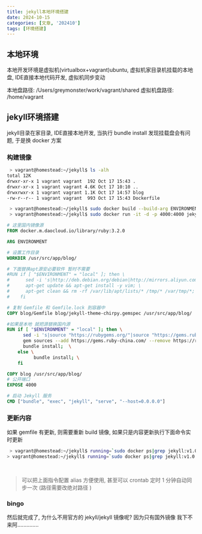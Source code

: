 ```yaml
---
title: jekyll本地环境搭建
date: 2024-10-15
categories: [文章, '202410']
tags: [环境搭建]
---
```


## 本地环境

本地开发环境是虚拟机(virtualbox+vagrant)ubuntu, 虚拟机家目录机挂载的本地盘, IDE直接本地代码开发, 虚拟机同步变动

本地盘路径: /Users/greymonster/work/vagrant/shared
虚拟机盘路径: /home/vagrant

## jekyll环境搭建
jekyll目录在家目录, IDE直接本地开发, 当执行 bundle install 发现挂载盘会有问题, 于是换 docker 方案

### 构建镜像


```bash
 > vagrant@homestead:~/jekyll$ ls -alh
total 12K
drwxr-xr-x 1 vagrant vagrant  192 Oct 17 15:43 .
drwxr-xr-x 1 vagrant vagrant 4.6K Oct 17 10:10 ..
drwxrwxr-x 1 vagrant vagrant 1.1K Oct 17 14:57 blog
-rw-r--r-- 1 vagrant vagrant  993 Oct 17 15:43 Dockerfile

 > vagrant@homestead:~/jekyll$ sudo docker build --build-arg ENVIRONMENT=local -t jekyll:v1.0.0 .
 > vagrant@homestead:~/jekyll$ sudo docker run -it -d -p 4000:4000 jekyll:v1.0.0
```

```dockerfile
# 这里国内镜像源
FROM docker.m.daocloud.io/library/ruby:3.2.0

ARG ENVIRONMENT

# 设置工作目录
WORKDIR /usr/src/app/blog/

# 下面替换apt源安必要软件 暂时不需要
#RUN if [ "$ENVIRONMENT" = "local" ]; then \
#      sed -i 's|http://deb.debian.org/debian|http://mirrors.aliyun.com/debian|g' /etc/apt/sources.list; \
#      apt-get update && apt-get install -y vim; \
#      apt-get clean && rm -rf /var/lib/apt/lists/* /tmp/* /var/tmp/*; \
#    fi

# 复制 Gemfile 和 Gemfile.lock 到容器中
COPY blog/Gemfile blog/jekyll-theme-chirpy.gemspec /usr/src/app/blog/

#如果是本地 就把源替换国内源
RUN if [ "$ENVIRONMENT" = "local" ]; then \
      sed -i 's|source "https://rubygems.org/"|source "https://gems.ruby-china.com/"|' Gemfile; \
      gem sources --add https://gems.ruby-china.com/ --remove https://rubygems.org/; \
      bundle install;  \
    else \
          bundle install; \
    fi

COPY blog /usr/src/app/blog/
# 公开端口
EXPOSE 4000

# 启动 Jekyll 服务
CMD ["bundle", "exec", "jekyll", "serve", "--host=0.0.0.0"]

```

### 更新内容

如果 gemfile 有更新, 则需要重新 build 镜像, 如果只是内容更新执行下面命令实时更新

```bash
 > vagrant@homestead:~/jekyll$ running=`sudo docker ps|grep jekyll:v1.0.0|awk '{print $1}'` && sudo docker exec $running bash -c "rm -rf /usr/src/app/blog/_posts/" && sudo docker cp ./blog/_posts $running:/usr/src/app/blog/_posts
> vagrant@homestead:~/jekyll$ running=`sudo docker ps|grep jekyll:v1.0.0|awk '{print $1}'` && sudo docker exec $running bash -c "rm -rf /usr/src/app/blog/commons/" && sudo docker cp ./blog/commons $running:/usr/src/app/blog/commons
 
 
```

> 可以把上面指令配置 alias 方便使用, 甚至可以 crontab 定时 1 分钟自动同步一次 (路径需要改绝对路径 )

### bingo

然后就完成了, 为什么不用官方的 jekyll/jekyll 镜像呢? 因为只有国外镜像 我下不来阿..............
